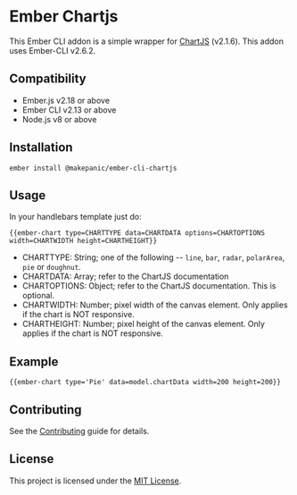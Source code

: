 Ember Chartjs
==============================================================================

This Ember CLI addon is a simple wrapper for [ChartJS](http://www.chartjs.org/) (v2.1.6). This addon uses Ember-CLI v2.6.2.

Compatibility
------------------------------------------------------------------------------

* Ember.js v2.18 or above
* Ember CLI v2.13 or above
* Node.js v8 or above


Installation
------------------------------------------------------------------------------

```
ember install @makepanic/ember-cli-chartjs
```

Usage
------------------------------------------------------------------------------

In your handlebars template just do:

```
{{ember-chart type=CHARTTYPE data=CHARTDATA options=CHARTOPTIONS width=CHARTWIDTH height=CHARTHEIGHT}}
```

* CHARTTYPE: String; one of the following -- `line`, `bar`, `radar`, `polarArea`, `pie` or `doughnut`.
* CHARTDATA: Array; refer to the ChartJS documentation
* CHARTOPTIONS: Object; refer to the ChartJS documentation. This is optional.
* CHARTWIDTH: Number; pixel width of the canvas element. Only applies if the chart is NOT responsive.
* CHARTHEIGHT: Number; pixel height of the canvas element. Only applies if the chart is NOT responsive.

Example
------------------------------------------------------------------------------

```
{{ember-chart type='Pie' data=model.chartData width=200 height=200}}
```

Contributing
------------------------------------------------------------------------------

See the [Contributing](CONTRIBUTING.md) guide for details.


License
------------------------------------------------------------------------------

This project is licensed under the [MIT License](LICENSE.md).
